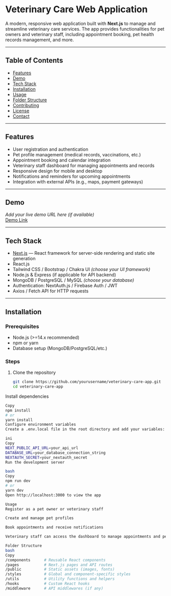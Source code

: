 # Veterinary Care Web Application

A modern, responsive web application built with **Next.js** to manage and streamline veterinary care services. The app provides functionalities for pet owners and veterinary staff, including appointment booking, pet health records management, and more.

---

## Table of Contents

- [Features](#features)  
- [Demo](#demo)  
- [Tech Stack](#tech-stack)  
- [Installation](#installation)  
- [Usage](#usage)  
- [Folder Structure](#folder-structure)  
- [Contributing](#contributing)  
- [License](#license)  
- [Contact](#contact)  

---

## Features

- User registration and authentication  
- Pet profile management (medical records, vaccinations, etc.)  
- Appointment booking and calendar integration  
- Veterinary staff dashboard for managing appointments and records  
- Responsive design for mobile and desktop  
- Notifications and reminders for upcoming appointments  
- Integration with external APIs (e.g., maps, payment gateways)  

---

## Demo

*Add your live demo URL here (if available)*  
[Demo Link](https://your-demo-link.com)

---

## Tech Stack

- [Next.js](https://nextjs.org/) — React framework for server-side rendering and static site generation  
- React.js  
- Tailwind CSS / Bootstrap / Chakra UI *(choose your UI framework)*  
- Node.js & Express (if applicable for API backend)  
- MongoDB / PostgreSQL / MySQL *(choose your database)*  
- Authentication: NextAuth.js / Firebase Auth / JWT  
- Axios / Fetch API for HTTP requests  

---

## Installation

### Prerequisites

- Node.js (>=14.x recommended)  
- npm or yarn  
- Database setup (MongoDB/PostgreSQL/etc.)  

### Steps

1. Clone the repository  
   ```bash
   git clone https://github.com/yourusername/veterinary-care-app.git
   cd veterinary-care-app
Install dependencies

 ```bash
Copy
npm install
# or
yarn install
Configure environment variables
Create a .env.local file in the root directory and add your variables:

ini
Copy
NEXT_PUBLIC_API_URL=your_api_url
DATABASE_URL=your_database_connection_string
NEXTAUTH_SECRET=your_nextauth_secret
Run the development server

bash
Copy
npm run dev
# or
yarn dev
Open http://localhost:3000 to view the app

Usage
Register as a pet owner or veterinary staff

Create and manage pet profiles

Book appointments and receive notifications

Veterinary staff can access the dashboard to manage appointments and pet health records

Folder Structure
bash
Copy
/components      # Reusable React components  
/pages           # Next.js pages and API routes  
/public          # Static assets (images, fonts)  
/styles          # Global and component-specific styles  
/utils           # Utility functions and helpers  
/hooks           # Custom React hooks  
/middleware      # API middlewares (if any)  
